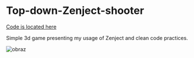 # Top-down-Zenject-shooter
[Code is located here](https://github.com/wolkp/Top-down-Zenject-shooter/tree/main/Assets/Jenga3DModule/Scripts)

Simple 3d game presenting my usage of Zenject and clean code practices.

![obraz](https://github.com/user-attachments/assets/e912eef1-90f3-4d1a-a590-e869e9937abe)
